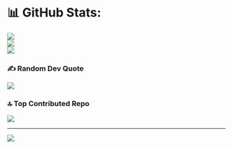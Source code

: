 
 # 📊 GitHub Stats:
![](https://github-readme-stats.vercel.app/api?username=leonemunyao&theme=algolia&hide_border=false&include_all_commits=false&count_private=false)<br/>
![](https://github-readme-streak-stats.herokuapp.com/?user=leonemunyao&theme=algolia&hide_border=false)<br/>
![](https://github-readme-stats.vercel.app/api/top-langs/?username=leonemunyao&theme=algolia&hide_border=false&include_all_commits=false&count_private=false&layout=compact)

### ✍️ Random Dev Quote
![](https://quotes-github-readme.vercel.app/api?type=horizontal&theme=tokyonight)

### 🔝 Top Contributed Repo
![](https://github-contributor-stats.vercel.app/api?username=leonemunyao&limit=5&theme=tokyonight&combine_all_yearly_contributions=true)

---
[![](https://visitcount.itsvg.in/api?id=leonemunyao&icon=0&color=1)](https://visitcount.itsvg.in)

<!-- Proudly created with GPRM ( https://gprm.itsvg.in ) -->
